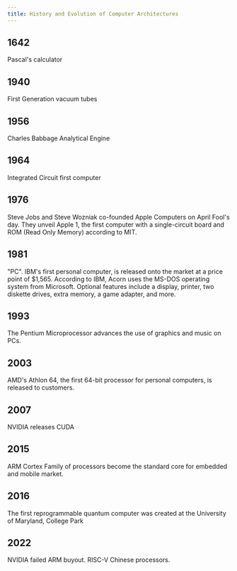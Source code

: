 ```yaml
---
title: History and Evolution of Computer Architectures
---
```


## 1642
Pascal's calculator

## 1940
First Generation vacuum tubes

## 1956
Charles Babbage Analytical Engine

## 1964
Integrated Circuit first computer

## 1976
Steve Jobs and Steve Wozniak co-founded Apple Computers on April Fool's day. They unveil Apple 1, the first computer with a single-circuit board and ROM (Read Only Memory) according to MIT.

## 1981
"PC". IBM's first personal computer, is released onto the market at a price point of $1,565. According to IBM, Acorn uses the MS-DOS operating system from Microsoft. Optional features include a display, printer, two diskette drives, extra memory, a game adapter, and more.

## 1993
The Pentium Microprocessor advances the use of graphics and music on PCs.

## 2003
AMD's Athlon 64, the first 64-bit processor for personal computers, is released to customers.

## 2007
NVIDIA releases CUDA

## 2015
ARM Cortex Family of processors become the standard core for embedded and mobile market.

## 2016
The first reprogrammable quantum computer was created at the University of Maryland, College Park

## 2022
NVIDIA failed ARM buyout. RISC-V Chinese processors.